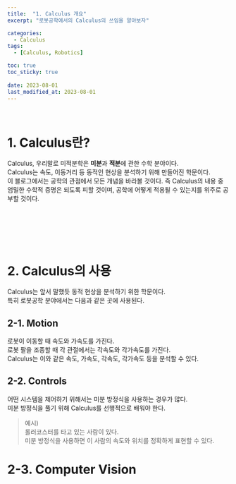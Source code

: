 ```yaml
---
title:  "1. Calculus 개요"
excerpt: "로봇공학에서의 Calculus의 쓰임을 알아보자"

categories:
  - Calculus
tags:
  - [Calculus, Robotics]

toc: true
toc_sticky: true
 
date: 2023-08-01
last_modified_at: 2023-08-01
---
```


&nbsp;

# 1. Calculus란?
Calculus, 우리말로 미적분학은 **미분**과 **적분**에 관한 수학 분야이다.\
Calculus는 속도, 이동거리 등 동적인 현상을 분석하기 위해 만들어진 학문이다.\
이 블로그에서는 공학의 관점에서 모든 개념을 바라볼 것이다. 즉 Calculus의 내용 중 엄밀한 수학적 증명은 되도록 피할 것이며, 공학에 어떻게 적용될 수 있는지를 위주로 공부할 것이다.

&nbsp;

&nbsp;

&nbsp;

# 2. Calculus의 사용
Calculus는 앞서 말했듯 동적 현상을 분석하기 위한 학문이다.\
특히 로봇공학 분야에서는 다음과 같은 곳에 사용된다.

## 2-1. Motion
로봇이 이동할 때 속도와 가속도를 가진다.\
로봇 팔을 조종할 때 각 관절에서는 각속도와 각가속도를 가진다.\
Calculus는 이와 같은 속도, 가속도, 각속도, 각가속도 등을 분석할 수 있다.

## 2-2. Controls
어떤 시스템을 제어하기 위해서는 미분 방정식을 사용하는 경우가 많다.\
미분 방정식을 풀기 위해 Calculus를 선행적으로 배워야 한다.

> 예시)\
> 롤러코스터를 타고 있는 사람이 있다.\
> 미분 방정식을 사용하면 이 사람의 속도와 위치를 정확하게 표현할 수 있다.

# 2-3. Computer Vision
